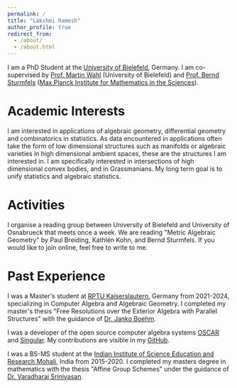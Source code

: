 ```yaml
---
permalink: /
title: "Lakshmi Ramesh"
author_profile: true
redirect_from: 
  - /about/
  - /about.html
---
```


I am a PhD Student at the [University of Bielefeld](https://www.uni-bielefeld.de), Germany. I am co-supervised by [Prof. Martin Wahl](https://ekvv.uni-bielefeld.de/pers_publ/publ/PersonDetail.jsp?personId=397650776&lang=EN) (University of Bielefeld) and [Prof. Bernd Sturmfels](https://math.berkeley.edu/~bernd/) ([Max Planck Institute for Mathematics in the Sciences](https://www.mis.mpg.de)).

Academic Interests
===
I am interested in applications of algebraic geometry, differential geometry and combinatorics in statistics. As data encountered in applications often take the form of low dimensional structures such as manifolds or algebraic varieties in high dimensional ambient spaces, these are the structures I am interested in. I am specifically interested in intersections of high dimensional convex bodies, and in Grassmanians. My long term goal is to unify statistics and algebraic statistics. 

Activities
===
I organise a reading group between University of Bielefeld and University of Osnabrueck that meets once a week. We are reading "Metric Algebraic Geometry" by Paul Breiding, Kathlén Kohn, and Bernd Sturmfels. If you would like to join online, feel free to write to me.

Past Experience
===
I was a Master's student at [RPTU Kaiserslautern](https://rptu.de), Germany from 2021-2024, specializing in Computer Algebra and Algebraic Geometry. I completed my master's thesis "Free Resolutions over the Exterior Algebra with Parallel Structures" with the guidance of [Dr. Janko Boehm](https://agag-jboehm.math.rptu.de/~boehm/).  

I was a developer of the open source computer algebra systems [OSCAR](https://www.oscar-system.org) and [Singular](https://www.singular.uni-kl.de). My contributions are visible in my [GitHub](https://github.com/Lax202).

I was a BS-MS student at the [Indian Institute of Science Education and Research Mohali](https://www.singular.uni-kl.de), India from 2015-2020. I completed my masters degree in mathematics with the thesis "Affine Group Schemes" under the guidance of [Dr. Varadharaj Srinivasan](https://www.iisermohali.ac.in/faculty/dms/ravisri).  